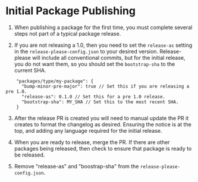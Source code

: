 # Initial Package Publishing

1. When publishing a package for the first time, you must complete several steps not part of a typical package release.

2. If you are not releasing a 1.0, then you need to set the `release-as` setting in the `release-please-config.json` to your desired version. 
Release-please will include all conventional commits, but for the initial release, you do not want them, so you should set the `bootstrap-sha` to the current SHA.

```
    "packages/type/my-package": {
      "bump-minor-pre-major": true // Set this if you are releasing a pre 1.0.
      "release-as": 0.1.0 // Set this for a pre 1.0 release.
      "bootstrap-sha": MY_SHA // Set this to the most recent SHA.
    }
```
3. After the release PR is created you will need to manual update the PR it creates to format the changelog as desired. Ensuring the notice is at the top, and adding any language required for the initial release.

4. When you are ready to release, merge the PR. If there are other packages being released, then check to ensure that package is ready to be released.

5. Remove "release-as" and "boostrap-sha" from the `release-please-config.json`.
